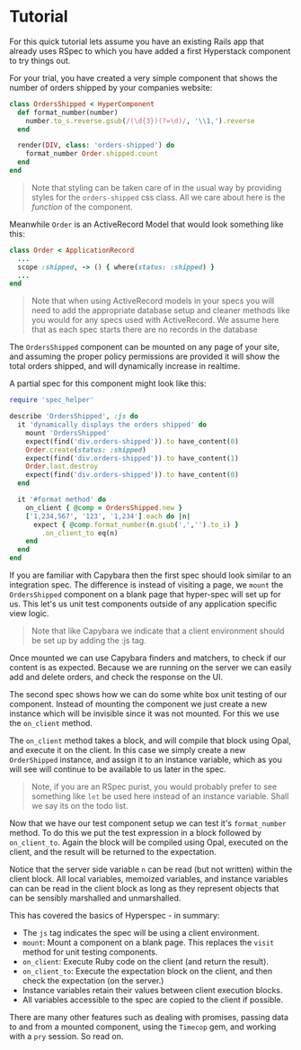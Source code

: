 # Tutorial

For this quick tutorial lets assume you have an existing Rails app that
already uses RSpec to which you have added a first Hyperstack component to
try things out.

For your trial, you have created a very simple component that shows
the number of orders shipped by your companies website:

```ruby
class OrdersShipped < HyperComponent
  def format_number(number)
    number.to_s.reverse.gsub(/(\d{3})(?=\d)/, '\\1,').reverse
  end

  render(DIV, class: 'orders-shipped') do
    format_number Order.shipped.count
  end
end
```

> Note that styling can be taken care of in the usual way by
> providing styles for the `orders-shipped` css class.  All we care
> about here is the *function* of the component.

Meanwhile `Order` is an ActiveRecord Model that would look something like this:

```ruby
class Order < ApplicationRecord
  ...
  scope :shipped, -> () { where(status: :shipped) }
  ...
end
```

> Note that when using ActiveRecord models in your specs you will
> need to add the appropriate database setup and cleaner methods like you would
> for any specs used with ActiveRecord.  We assume here that as each
> spec starts there are no records in the database

The `OrdersShipped` component can be mounted on any page of your site,
and assuming the proper policy permissions are provided it will
show the total orders shipped, and will dynamically increase in
realtime.

A partial spec for this component might look like this:

```ruby
require 'spec_helper'

describe 'OrdersShipped', :js do
  it 'dynamically displays the orders shipped' do
    mount 'OrdersShipped'
    expect(find('div.orders-shipped')).to have_content(0)
    Order.create(status: :shipped)
    expect(find('div.orders-shipped')).to have_content(1)
    Order.last.destroy
    expect(find('div.orders-shipped')).to have_content(0)
  end

  it '#format method' do
    on_client { @comp = OrdersShipped.new }
    ['1,234,567', '123', '1,234'].each do |n|
      expect { @comp.format_number(n.gsub(',','').to_i) }
        .on_client_to eq(n)
    end
  end
end
```

If you are familiar with Capybara then the first spec should
look similar to an integration spec.  The difference is instead
of visiting a page, we `mount` the `OrdersShipped` component on a blank page
that hyper-spec will set up for us.  This let's us unit test
components outside of any application specific view logic.

> Note that like Capybara we indicate that a client environment should
> be set up by adding the :js tag.

Once mounted we can use Capybara finders and matchers, to check
if our content is as expected.  Because we are running on the server
we can easily add and delete orders, and check the response on the UI.

The second spec shows how we can do some white box unit testing of our
component.  Instead of mounting the component we just create a new
instance which will be invisible since it was not mounted.  For this we
use the `on_client` method.

The `on_client` method takes a block, and will
compile that block using
Opal, and execute it on the client.  In this case we simply create a
new `OrderShipped` instance, and assign it to an instance variable, which as you
will see will continue to be available to us later in the spec.

> Note, if you are an RSpec purist, you would probably prefer to see
> something like `let` be used here instead of an instance variable. Shall we
> say its on the todo list.

Now that we have our test component setup we can test it's `format_number`
method.  To do this we put the test expression in a block followed by
`on_client_to`.  Again the block will be compiled using Opal, executed on
the client, and the result will be returned to the expectation.

Notice that the server side variable `n` can be read (but not written) within
the client block.  All local variables, memoized variables, and instance variables can
can be read in the client block as long as they represent objects that can be
sensibly marshalled and unmarshalled.

This has covered the basics of Hyperspec - in summary:

+ The `js` tag  indicates the spec will be using a client environment.
+ `mount`: Mount a component on a blank page.  This replaces the `visit` method
for unit testing components.
+ `on_client`:  Execute Ruby code on the client (and return the result).
+ `on_client_to`: Execute the expectation block on the client, and then check
the expectation (on the server.)
+ Instance variables retain their values between client execution blocks.
+ All variables accessible to the spec are copied to the client if possible.

There are many other features such as dealing with promises, passing data to
and from a mounted component, using the `Timecop` gem, and working with a `pry`
session.  So read on.
